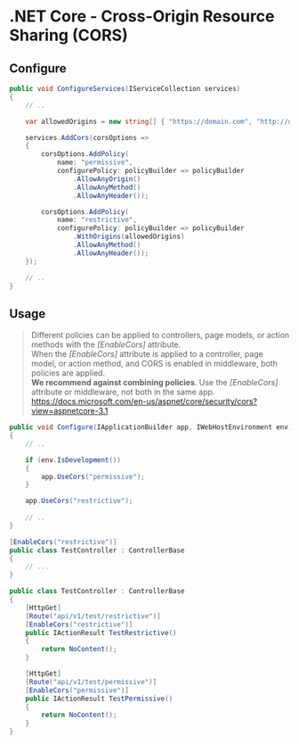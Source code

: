 # .NET Core - Cross-Origin Resource Sharing (CORS)

## Configure
``` csharp
public void ConfigureServices(IServiceCollection services)
{
    // ..

    var allowedOrigins = new string[] { "https://domain.com", "http://domain.com" };

    services.AddCors(corsOptions =>
    {
        corsOptions.AddPolicy(
            name: "permissive",
            configurePolicy: policyBuilder => policyBuilder
                .AllowAnyOrigin()
                .AllowAnyMethod()
                .AllowAnyHeader());

        corsOptions.AddPolicy(
            name: "restrictive",
            configurePolicy: policyBuilder => policyBuilder
                .WithOrigins(allowedOrigins)
                .AllowAnyMethod()
                .AllowAnyHeader());
    });

    // ..
}
```

## Usage
> Different policies can be applied to controllers, page models, or action methods with the *[EnableCors]* attribute.  
When the *[EnableCors]* attribute is applied to a controller, page model, or action method, and CORS is enabled in middleware, both policies are applied.  
**We recommend against combining policies**. Use the *[EnableCors]* attribute or middleware, not both in the same app.  
https://docs.microsoft.com/en-us/aspnet/core/security/cors?view=aspnetcore-3.1

``` csharp
public void Configure(IApplicationBuilder app, IWebHostEnvironment env)
{
    // ..

    if (env.IsDevelopment())
    {
        app.UseCors("permissive");
    }

    app.UseCors("restrictive");
    
    // ..
}
```
``` csharp
[EnableCors("restrictive")]
public class TestController : ControllerBase
{
    // ...
}
```
``` csharp
public class TestController : ControllerBase
{
    [HttpGet]
    [Route("api/v1/test/restrictive")]
    [EnableCors("restrictive")]
    public IActionResult TestRestrictive()
    {
        return NoContent();
    }

    [HttpGet]
    [Route("api/v1/test/permissive")]
    [EnableCors("permissive")]
    public IActionResult TestPermissive()
    {
        return NoContent();
    }
}
```
